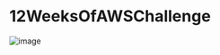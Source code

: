 # 12WeeksOfAWSChallenge


![image](https://github.com/Asma09Akram/12WeeksOfAWSChallenge/assets/124654068/50227b66-1dd6-4ff0-a80a-52bf9ecab8be)
